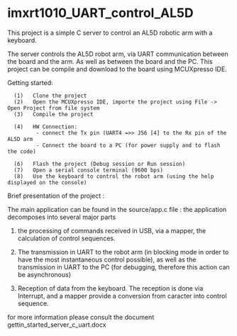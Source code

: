 # imxrt1010_UART_control_AL5D
This project is a simple C server to control an AL5D robotic arm with a keyboard.

The server controls the AL5D robot arm, via UART communication between the board and the arm. 
As well as  between the board and the PC. This project can be compile and download to the board using MCUXpresso IDE.

Getting started: 

	  (1)   Clone the project 
	  (2)   Open the MCUXpresso IDE, importe the project using File -> Open Project from file system
	  (3)	Compile the project 
	  
	  (4)   HW Connection:
			 - connect the Tx pin (UART4 =>> J56 [4] to the Rx pin of the AL5D arm 
			 - Connect the board to a PC (for power supply and to flash the code)
			 
	  (6)	Flash the project (Debug session or Run session)
	  (7) 	Open a serial console terminal (9600 bps)
	  (8)   Use the keyboard to control the robot arm (using the help displayed on the console)
	
Brief presentation of the project :

The main application can be found in the source/app.c file :
the application decomposes into several major parts 

1.  the processing of commands received in USB, via a mapper, 
    the calculation of control sequences.

2.  The transmission in UART to the robot arm 
    (in blocking mode in order to have the most instantaneous control possible), 
     as well as the transmission in UART to the PC (for debugging, therefore this action can be asynchronous)
3.   Reception of data from the keyboard. The reception is done via Interrupt, and a mapper provide a conversion from caracter into control sequence. 

for more information please consult the document gettin_started_server_c_uart.docx




